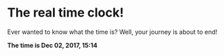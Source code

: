 # The real time clock!

Ever wanted to know what the time is? Well, your journey is about to end!

**The time is Dec 02, 2017, 15:14**
